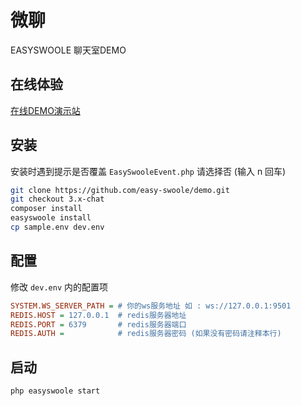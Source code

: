 # 微聊

EASYSWOOLE 聊天室DEMO

## 在线体验

[在线DEMO演示站](http://chat.evalor.cn/)

## 安装

安装时遇到提示是否覆盖 `EasySwooleEvent.php` 请选择否 (输入 n 回车)

```bash
git clone https://github.com/easy-swoole/demo.git
git checkout 3.x-chat
composer install
easyswoole install
cp sample.env dev.env
```

## 配置

修改 `dev.env` 内的配置项

```ini
SYSTEM.WS_SERVER_PATH = # 你的ws服务地址 如 : ws://127.0.0.1:9501
REDIS.HOST = 127.0.0.1  # redis服务器地址
REDIS.PORT = 6379       # redis服务器端口
REDIS.AUTH =            # redis服务器密码 (如果没有密码请注释本行)
```

## 启动

```bash
php easyswoole start
```